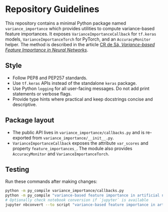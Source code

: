 # Repository Guidelines

This repository contains a minimal Python package named `variance_importance` which provides utilities to compute variance-based feature importances. It exposes `VarianceImportanceCallback` for `tf.keras` models, `VarianceImportanceTorch` for PyTorch, and an `AccuracyMonitor` helper. The method is described in the article [CR de Sá, *Variance-based Feature Importance in Neural Networks*](https://doi.org/10.1007/978-3-030-33778-0_24).

## Style
- Follow PEP8 and PEP257 standards.
- Use `tf.keras` APIs instead of the standalone `keras` package.
- Use Python `logging` for all user-facing messages. Do not add print statements or verbose flags.
- Provide type hints where practical and keep docstrings concise and descriptive.

## Package layout
- The public API lives in `variance_importance/callbacks.py` and is re-exported from `variance_importance/__init__.py`.
- `VarianceImportanceCallback` exposes the attribute `var_scores` and property `feature_importances_`. The module also provides `AccuracyMonitor` and `VarianceImportanceTorch`.

## Testing
Run these commands after making changes:

```bash
python -m py_compile variance_importance/callbacks.py
python -m py_compile "variance-based feature importance in artificial neural networks.ipynb" 2>&1 | head
# Optionally check notebook conversion if `jupyter` is available
jupyter nbconvert --to script "variance-based feature importance in artificial neural networks.ipynb" --stdout | head
```

